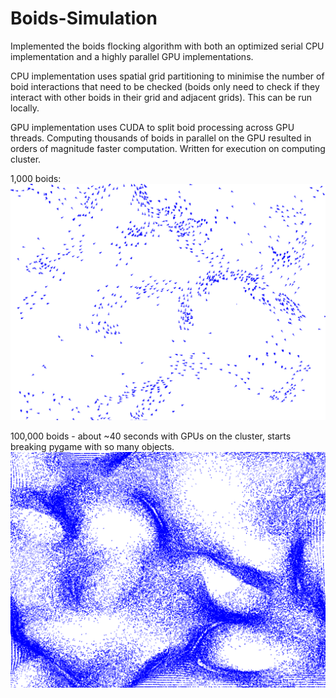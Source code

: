# Boids-Simulation
Implemented the boids flocking algorithm with both an optimized serial CPU implementation and a highly parallel GPU implementations.

CPU implementation uses spatial grid partitioning to minimise the number of boid interactions that need to be checked (boids only need to check if they interact with other boids in their grid and adjacent grids). This can be run locally.

GPU implementation uses CUDA to split boid processing across GPU threads. Computing thousands of boids in parallel on the GPU resulted in orders of magnitude faster computation. Written for execution on computing cluster.

1,000 boids:
![1,000 boids](1000boids.PNG)

100,000 boids - about ~40 seconds with GPUs on the cluster, starts breaking pygame with so many objects.
![100,000 boids](100000boids.PNG)
